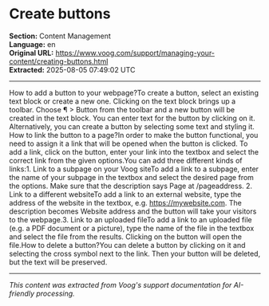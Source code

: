 # Create buttons

**Section:** Content Management  
**Language:** en  
**Original URL:** https://www.voog.com/support/managing-your-content/creating-buttons.html  
**Extracted:** 2025-08-05 07:49:02 UTC

---

How to add a button to your webpage?To create a button, select an existing text block or create a new one. Clicking on the text block brings up a toolbar. Choose ¶ > Button from the toolbar and a new button will be created in the text block. You can enter text for the button by clicking on it. Alternatively, you can create a button by selecting some text and styling it.
How to link the button to a page?In order to make the button functional, you need to assign it a link that will be opened when the button is clicked. To add a link, click on the button, enter your link into the textbox and select the correct link from the given options.You can add three different kinds of links:1. Link to a subpage on your Voog siteTo add a link to a subpage, enter the name of your subpage in the textbox and select the desired page from the options. Make sure that the description says Page at /pageaddress.
2. Link to a different websiteTo add a link to an external website, type the address of the website in the textbox, e.g. https://mywebsite.com. The description becomes Website address and the button will take your visitors to the webpage.3. Link to an uploaded fileTo add a link to an uploaded file (e.g. a PDF document or a picture), type the name of the file in the textbox and select the file from the results. Clicking on the button will open the file.How to delete a button?You can delete a button by clicking on it and selecting the cross symbol next to the link. Then your button will be deleted, but the text will be preserved.

---

*This content was extracted from Voog's support documentation for AI-friendly processing.*
